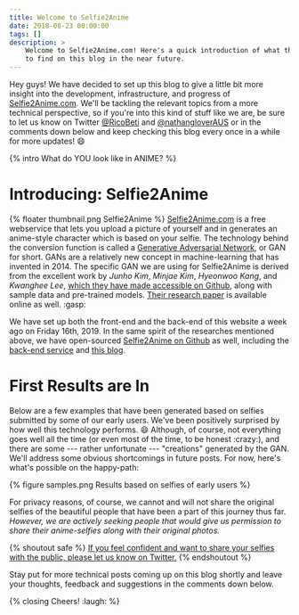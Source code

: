```yaml
---
title: Welcome to Selfie2Anime
date: 2018-08-23 00:00:00
tags: []
description: >
    Welcome to Selfie2Anime.com! Here's a quick introduction of what this and what you can expect
    to find on this blog in the near future.
---
```


Hey guys! We have decided to set up this blog to give a little bit more insight into the development, infrastructure, and progress of [Selfie2Anime.com](https://selfie2anime.com). We'll be tackling the relevant topics from a more technical perspective, so if you're into this kind of stuff like we are, be sure to let us know on Twitter [@RicoBeti](https://twitter.com/RicoBeti) and [@nathangloverAUS](https://twitter.com/nathangloverAUS) or in the comments down below and keep checking this blog every once in a while for more updates! :smile:

{% intro What do YOU look like in ANIME? %}

# Introducing: Selfie2Anime

{% floater thumbnail.png Selfie2Anime %}
[Selfie2Anime.com](https://selfie2anime.com) is a free webservice that lets you upload a picture of yourself and in generates an anime-style character which is based on your selfie. The technology behind the conversion function is called a [Generative Adversarial Network](https://en.wikipedia.org/wiki/Generative_adversarial_network), or GAN for short. GANs are a relatively new concept in machine-learning that has invented in 2014. The specific GAN we are using for Selfie2Anime is derived from the excellent work by *Junho Kim*, *Minjae Kim*, *Hyeonwoo Kang*, and *Kwanghee Lee*, [which they have made accessible on Github](https://github.com/taki0112/UGATIT), along with sample data and pre-trained models. [Their research paper](https://arxiv.org/abs/1907.10830) is available online as well. :gasp:

We have set up both the front-end and the back-end of this website a week ago on Friday 16th, 2019. In the same spirit of the researches mentioned above, we have open-sourced [Selfie2Anime on Github](https://github.com/SilentByte/selfie2anime-site) as well, including the [back-end service](https://github.com/t04glovern/selfie2anime) and [this blog](https://github.com/SilentByte/selfie2anime-blog).

# First Results are In
Below are a few examples that have been generated based on selfies submitted by some of our early users. We've been positively surprised by how well this technology performs. :smile: Although, of course, not everything goes well all the time (or even most of the time, to be honest :crazy:), and there are some --- rather unfortunate --- "creations" generated by the GAN. We'll address some obvious shortcomings in future posts. For now, here's what's possible on the happy-path:

{% figure samples.png Results based on selfies of early users %}

For privacy reasons, of course, we cannot and will not share the original selfies of the beautiful people that have been a part of this journey thus far. *However, we are actively seeking people that would give us permission to share their anime-selfies along with their original photos.*

{% shoutout safe %}
<a href="https://twitter.com/RicoBeti">If you feel confident and want to share your selfies with the public, please let us know on Twitter.</a>
{% endshoutout %}


Stay put for more technical posts coming up on this blog shortly and leave your thoughts, feedback and suggestions in the comments down below.

{% closing Cheers! :laugh: %}
